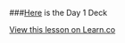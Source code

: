 ###[Here](https://docs.google.com/presentation/d/1mlaIykpMkEtuGoOOKpup_dcJGLfew3RGAL3rHlwvQmg/edit?usp=sharing) is the Day 1 Deck




<a href='https://learn.co/lessons/hs-ruby1-unit1-deck' data-visibility='hidden'>View this lesson on Learn.co</a>
